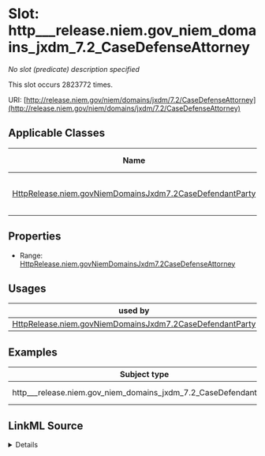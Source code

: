 

# Slot: http___release.niem.gov_niem_domains_jxdm_7.2_CaseDefenseAttorney


_No slot (predicate) description specified_






This slot occurs 2823772 times.


URI: [http://release.niem.gov/niem/domains/jxdm/7.2/CaseDefenseAttorney](http://release.niem.gov/niem/domains/jxdm/7.2/CaseDefenseAttorney)



<!-- no inheritance hierarchy -->





## Applicable Classes

| Name | Description | Modifies Slot |
| --- | --- | --- |
| [HttpRelease.niem.govNiemDomainsJxdm7.2CaseDefendantParty](../classes/HttpRelease.niem.govNiemDomainsJxdm7.2CaseDefendantParty.md) | No class (type) description specified |  yes  |







## Properties

* Range: [HttpRelease.niem.govNiemDomainsJxdm7.2CaseDefenseAttorney](../classes/HttpRelease.niem.govNiemDomainsJxdm7.2CaseDefenseAttorney.md)

## Usages

| used by | used in | type | used |
| ---  | --- | --- | --- |
| [HttpRelease.niem.govNiemDomainsJxdm7.2CaseDefendantParty](../classes/HttpRelease.niem.govNiemDomainsJxdm7.2CaseDefendantParty.md) | [HttpRelease.niem.govNiemDomainsJxdm7.2CaseDefenseAttorney](../classes/HttpRelease.niem.govNiemDomainsJxdm7.2CaseDefenseAttorney.md) | range | [HttpRelease.niem.govNiemDomainsJxdm7.2CaseDefenseAttorney](../classes/HttpRelease.niem.govNiemDomainsJxdm7.2CaseDefenseAttorney.md) |







## Examples

| Subject type | Object type | Example subject | Example object | Occurrences |
| --- | --- | --- | --- | --- |
| http___release.niem.gov_niem_domains_jxdm_7.2_CaseDefendantParty | http___release.niem.gov_niem_domains_jxdm_7.2_CaseDefenseAttorney | scales:/Agent/akd;;1:16-cr-00001_a0 | scales:/Agent/akd;;1:16-cr-00001_a3 | 2823772 |




## LinkML Source

<details>

```yaml
name: http___release.niem.gov_niem_domains_jxdm_7.2_CaseDefenseAttorney
annotations:
  count:
    tag: count
    value: 2823772
description: No slot (predicate) description specified
examples:
- object:
    example_object: scales:/Agent/akd;;1:16-cr-00001_a3
    example_object_type: http___release.niem.gov_niem_domains_jxdm_7.2_CaseDefenseAttorney
    example_predicate: http://release.niem.gov/niem/domains/jxdm/7.2/CaseDefenseAttorney
    example_subject: scales:/Agent/akd;;1:16-cr-00001_a0
    example_subject_type: http___release.niem.gov_niem_domains_jxdm_7.2_CaseDefendantParty
from_schema: scales-kg
rank: 1000
slot_uri: http://release.niem.gov/niem/domains/jxdm/7.2/CaseDefenseAttorney
alias: http___release.niem.gov_niem_domains_jxdm_7.2_CaseDefenseAttorney
domain_of:
- http___release.niem.gov_niem_domains_jxdm_7.2_CaseDefendantParty
range: http___release.niem.gov_niem_domains_jxdm_7.2_CaseDefenseAttorney

```
</details>